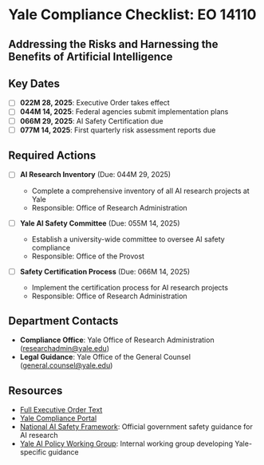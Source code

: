 # Yale Compliance Checklist: EO 14110

## Addressing the Risks and Harnessing the Benefits of Artificial Intelligence

## Key Dates

- [ ] **022M 28, 2025**: Executive Order takes effect
- [ ] **044M 14, 2025**: Federal agencies submit implementation plans
- [ ] **066M 29, 2025**: AI Safety Certification due
- [ ] **077M 14, 2025**: First quarterly risk assessment reports due

## Required Actions

- [ ] **AI Research Inventory** (Due: 044M 29, 2025)
  - Complete a comprehensive inventory of all AI research projects at Yale
  - Responsible: Office of Research Administration

- [ ] **Yale AI Safety Committee** (Due: 055M 14, 2025)
  - Establish a university-wide committee to oversee AI safety compliance
  - Responsible: Office of the Provost

- [ ] **Safety Certification Process** (Due: 066M 14, 2025)
  - Implement the certification process for AI research projects
  - Responsible: Office of Research Administration

## Department Contacts

- **Compliance Office**: Yale Office of Research Administration (researchadmin@yale.edu)
- **Legal Guidance**: Yale Office of the General Counsel (general.counsel@yale.edu)

## Resources

- [Full Executive Order Text](https://www.whitehouse.gov/briefing-room/presidential-actions/2025/01/30/executive-order-on-safe-secure-and-trustworthy-ai/)
- [Yale Compliance Portal](https://research.yale.edu/compliance)
- [National AI Safety Framework](https://ai.gov/safety-framework): Official government safety guidance for AI research
- [Yale AI Policy Working Group](https://ai.yale.edu/policy): Internal working group developing Yale-specific guidance
